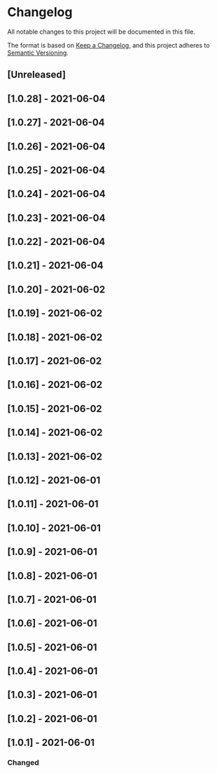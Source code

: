 # Changelog
All notable changes to this project will be documented in this file.

The format is based on [Keep a Changelog](https://keepachangelog.com/en/1.0.0/),
and this project adheres to [Semantic Versioning](https://semver.org/spec/v2.0.0.html).

## [Unreleased]

## [1.0.28] - 2021-06-04

## [1.0.27] - 2021-06-04

## [1.0.26] - 2021-06-04

## [1.0.25] - 2021-06-04

## [1.0.24] - 2021-06-04

## [1.0.23] - 2021-06-04

## [1.0.22] - 2021-06-04

## [1.0.21] - 2021-06-04

## [1.0.20] - 2021-06-02

## [1.0.19] - 2021-06-02

## [1.0.18] - 2021-06-02

## [1.0.17] - 2021-06-02

## [1.0.16] - 2021-06-02

## [1.0.15] - 2021-06-02

## [1.0.14] - 2021-06-02

## [1.0.13] - 2021-06-02

## [1.0.12] - 2021-06-01

## [1.0.11] - 2021-06-01

## [1.0.10] - 2021-06-01

## [1.0.9] - 2021-06-01

## [1.0.8] - 2021-06-01

## [1.0.7] - 2021-06-01

## [1.0.6] - 2021-06-01

## [1.0.5] - 2021-06-01

## [1.0.4] - 2021-06-01

## [1.0.3] - 2021-06-01

## [1.0.2] - 2021-06-01

## [1.0.1] - 2021-06-01

### Changed

